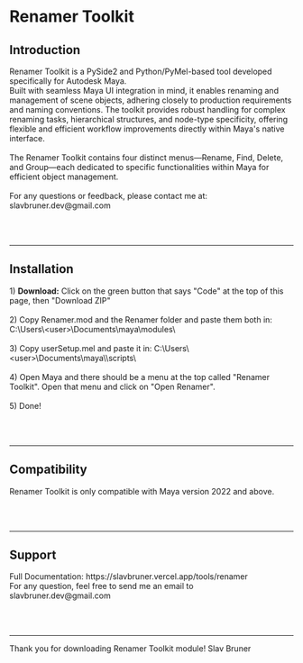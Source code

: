 <h1>Renamer Toolkit</h1>

<h2>Introduction</h2>
Renamer Toolkit is a PySide2 and Python/PyMel-based tool developed specifically for Autodesk Maya.<br>
Built with seamless Maya UI integration in mind, it enables renaming and management of scene objects, adhering closely to production requirements and naming conventions. The toolkit provides robust handling for complex renaming tasks, hierarchical structures, and node-type specificity, offering flexible and efficient workflow improvements directly within Maya's native interface.
<br><br>The Renamer Toolkit contains four distinct menus—Rename, Find, Delete, and Group—each dedicated to specific functionalities within Maya for efficient object management.
<br><br>
For any questions or feedback, please contact me at: slavbruner.dev@gmail.com

<br><br>
<hr>
<h2>Installation</h2>
1) <b>Download:</b> Click on the green button that says "Code" at the top of this page, then "Download ZIP"<br><br>
2) Copy Renamer.mod and the Renamer folder and paste them both in: C:\Users\&lt;user&gt;\Documents\maya\modules\<br><br>
3) Copy userSetup.mel and paste it in: C:\Users\&lt;user&gt;\Documents\maya\<Maya Version>\scripts\<br><br>
4) Open Maya and there should be a menu at the top called "Renamer Toolkit". Open that menu and click on "Open Renamer".<br><br>
5) Done!

<br><br>
<hr>
<h2>Compatibility</h2>
Renamer Toolkit is only compatible with Maya version 2022 and above.

<br><br>
<hr>
<h2>Support</h2>
Full Documentation: https://slavbruner.vercel.app/tools/renamer<br>
For any question, feel free to send me an email to slavbruner.dev@gmail.com

<br><br>
<hr>

Thank you for downloading Renamer Toolkit module!
Slav Bruner
